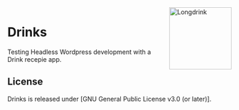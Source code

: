 <img align="right" width="140" src="http://nicklasbryntesson.se/assets/images/drink.svg" title="Longdrink" />

# Drinks

Testing Headless Wordpress development with a Drink recepie app.

## License

Drinks is released under [GNU General Public License v3.0 (or later)].
